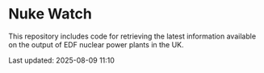 # Nuke Watch

This repository includes code for retrieving the latest information available on the output of EDF nuclear power plants in the UK.

Last updated: 2025-08-09 11:10